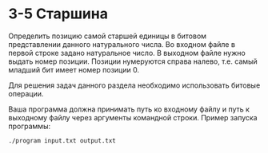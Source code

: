 # 3-5 Старшина

Определить позицию самой старшей единицы в битовом представлении данного натурального числа. Во входном файле в первой строке задано натуральное число. В выходном файле нужно выдать номер позиции. Позиции нумеруются справа налево, т.е. самый младший бит имеет номер позиции 0.

Для решения задач данного раздела необходимо использовать битовые операции.

Ваша программа должна принимать путь ко входному файлу и путь к выходному файлу через аргументы командной строки. Пример запуска программы:

```./program input.txt output.txt```
